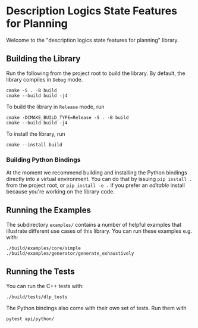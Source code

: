 
# Description Logics State Features for Planning

Welcome to the "description logics state features for planning" library.

## Building the Library

Run the following from the project root to build the library.
By default, the library compiles in `Debug` mode.
```console
cmake -S . -B build
cmake --build build -j4
```

To build the library in `Release` mode, run
```console
cmake -DCMAKE_BUILD_TYPE=Release -S . -B build
cmake --build build -j4
```

To install the library, run
```console
cmake --install build
```

### Building Python Bindings
At the moment we recommend building and installing the Python bindings directly into a virtual environment.
You can do that by issuing `pip install .` from the project root, or `pip install -e .`
if you prefer an _editable_ install because you're working on the library code.

## Running the Examples

The subdirectory `examples/` contains a number of helpful examples that illustrate different use cases of this library.
You can run these examples e.g. with:

```console
./build/examples/core/simple
./build/examples/generator/generate_exhaustively
```

## Running the Tests
You can run the C++ tests with:
```console
./build/tests/dlp_tests
```

The Python bindings also come with their own set of tests. Run them with
```console
pytest api/python/
```
